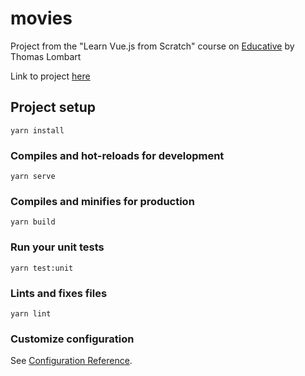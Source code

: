 # movies

Project from the "Learn Vue.js from Scratch" course on [Educative](https://www.educative.io/courses/learn-vuejs-from-scratch) by Thomas Lombart

Link to project [here](https://search-movies.amarc27.now.sh)


## Project setup
```
yarn install
```

### Compiles and hot-reloads for development
```
yarn serve
```

### Compiles and minifies for production
```
yarn build
```

### Run your unit tests
```
yarn test:unit
```

### Lints and fixes files
```
yarn lint
```

### Customize configuration
See [Configuration Reference](https://cli.vuejs.org/config/).
